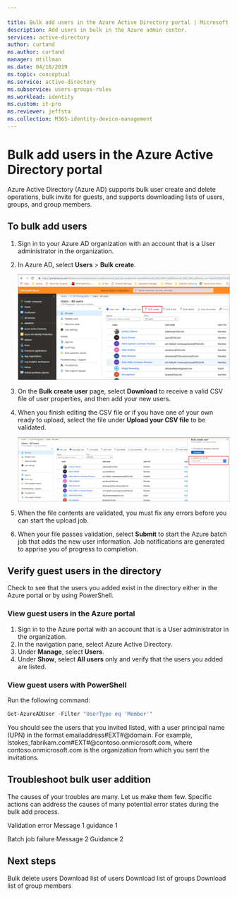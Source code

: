 ```yaml
---

title: Bulk add users in the Azure Active Directory portal | Microsoft Docs
description: Add users in bulk in the Azure admin center. 
services: active-directory 
author: curtand
ms.author: curtand
manager: mtillman
ms.date: 04/18/2019
ms.topic: conceptual
ms.service: active-directory
ms.subservice: users-groups-roles
ms.workload: identity
ms.custom: it-pro
ms.reviewer: jeffsta
ms.collection: M365-identity-device-management
---
```


# Bulk add users in the Azure Active Directory portal

Azure Active Directory (Azure AD) supports bulk user create and delete operations, bulk invite for guests, and supports downloading lists of users, groups, and group members.

## To bulk add users

1. Sign in to your Azure AD organization with an account that is a User administrator in the organization.
1. In Azure AD, select **Users** > **Bulk create**.

    ![The bulk create command is on the All users page](./media/users-bulk-add/bulk-create.png)

1. On the **Bulk create user** page, select **Download** to receive a valid CSV file of user properties, and then add your new users.
1. When you finish editing the CSV file or if you have one of your own ready to upload, select the file under **Upload your CSV file** to be validated.

   ![Select a local CSV file in which you list the users you want to add](./media/users-bulk-add/upload-button.png)

1. When the file contents are validated, you must fix any errors before you can start the upload job.
1. When your file passes validation, select **Submit** to start the Azure batch job that adds the new user information. Job notifications are generated to apprise you of progress to completion.

## Verify guest users in the directory

Check to see that the users you added exist in the directory either in the Azure portal or by using PowerShell.

### View guest users in the Azure portal

1. Sign in to the Azure portal with an account that is a User administrator in the organization.
2. In the navigation pane, select Azure Active Directory.
3. Under **Manage**, select **Users**.
4. Under **Show**, select **All users** only and verify that the users you added are listed.

### View guest users with PowerShell

Run the following command:
``` PowerShell
Get-AzureADUser -Filter "UserType eq 'Member'"
```

You should see the users that you invited listed, with a user principal name (UPN) in the format emailaddress#EXT#@domain. For example, lstokes_fabrikam.com#EXT#@contoso.onmicrosoft.com, where contoso.onmicrosoft.com is the organization from which you sent the invitations.

## Troubleshoot bulk user addition

The causes of your troubles are many. Let us make them few. Specific actions can address the causes of many  potential error states during the bulk add process.

Validation error Message 1
guidance 1

Batch job failure Message 2
Guidance 2

## Next steps

Bulk delete users
Download list of users
Download list of groups
Download list of group members


